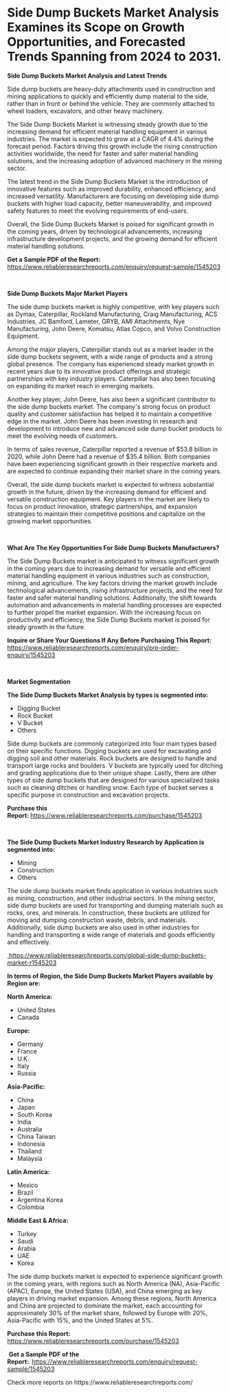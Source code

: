 <p><h1>Side Dump Buckets Market Analysis Examines its Scope on Growth Opportunities, and Forecasted Trends Spanning from 2024 to 2031.</h1></p><p><strong>Side Dump Buckets Market Analysis and Latest Trends</strong></p>
<p><p>Side dump buckets are heavy-duty attachments used in construction and mining applications to quickly and efficiently dump material to the side, rather than in front or behind the vehicle. They are commonly attached to wheel loaders, excavators, and other heavy machinery.</p><p>The Side Dump Buckets Market is witnessing steady growth due to the increasing demand for efficient material handling equipment in various industries. The market is expected to grow at a CAGR of 4.4% during the forecast period. Factors driving this growth include the rising construction activities worldwide, the need for faster and safer material handling solutions, and the increasing adoption of advanced machinery in the mining sector.</p><p>The latest trend in the Side Dump Buckets Market is the introduction of innovative features such as improved durability, enhanced efficiency, and increased versatility. Manufacturers are focusing on developing side dump buckets with higher load capacity, better maneuverability, and improved safety features to meet the evolving requirements of end-users.</p><p>Overall, the Side Dump Buckets Market is poised for significant growth in the coming years, driven by technological advancements, increasing infrastructure development projects, and the growing demand for efficient material handling solutions.</p></p>
<p><strong>Get a Sample PDF of the Report:&nbsp;</strong> <a href="https://www.reliableresearchreports.com/enquiry/request-sample/1545203">https://www.reliableresearchreports.com/enquiry/request-sample/1545203</a></p>
<p>&nbsp;</p>
<p><strong>Side Dump Buckets Major Market Players</strong></p>
<p><p>The side dump buckets market is highly competitive, with key players such as Dymax, Caterpillar, Rockland Manufacturing, Craig Manufacturing, ACS Industries, JC Bamford, Lameter, GRYB, AMI Attachments, Nye Manufacturing, John Deere, Komatsu, Atlas Copco, and Volvo Construction Equipment. </p><p>Among the major players, Caterpillar stands out as a market leader in the side dump buckets segment, with a wide range of products and a strong global presence. The company has experienced steady market growth in recent years due to its innovative product offerings and strategic partnerships with key industry players. Caterpillar has also been focusing on expanding its market reach in emerging markets.</p><p>Another key player, John Deere, has also been a significant contributor to the side dump buckets market. The company's strong focus on product quality and customer satisfaction has helped it to maintain a competitive edge in the market. John Deere has been investing in research and development to introduce new and advanced side dump bucket products to meet the evolving needs of customers.</p><p>In terms of sales revenue, Caterpillar reported a revenue of $53.8 billion in 2020, while John Deere had a revenue of $35.4 billion. Both companies have been experiencing significant growth in their respective markets and are expected to continue expanding their market share in the coming years.</p><p>Overall, the side dump buckets market is expected to witness substantial growth in the future, driven by the increasing demand for efficient and versatile construction equipment. Key players in the market are likely to focus on product innovation, strategic partnerships, and expansion strategies to maintain their competitive positions and capitalize on the growing market opportunities.</p></p>
<p>&nbsp;</p>
<p><strong>What Are The Key Opportunities For Side Dump Buckets Manufacturers?</strong></p>
<p><p>The Side Dump Buckets market is anticipated to witness significant growth in the coming years due to increasing demand for versatile and efficient material handling equipment in various industries such as construction, mining, and agriculture. The key factors driving the market growth include technological advancements, rising infrastructure projects, and the need for faster and safer material handling solutions. Additionally, the shift towards automation and advancements in material handling processes are expected to further propel the market expansion. With the increasing focus on productivity and efficiency, the Side Dump Buckets market is poised for steady growth in the future.</p></p>
<p><strong>Inquire or Share Your Questions If Any Before Purchasing This Report:</strong> <a href="https://www.reliableresearchreports.com/enquiry/pre-order-enquiry/1545203">https://www.reliableresearchreports.com/enquiry/pre-order-enquiry/1545203</a></p>
<p>&nbsp;</p>
<p><strong>Market Segmentation</strong></p>
<p><strong>The Side Dump Buckets Market Analysis by types is segmented into:</strong></p>
<p><ul><li>Digging Bucket</li><li>Rock Bucket</li><li>V Bucket</li><li>Others</li></ul></p>
<p><p>Side dump buckets are commonly categorized into four main types based on their specific functions. Digging buckets are used for excavating and digging soil and other materials. Rock buckets are designed to handle and transport large rocks and boulders. V buckets are typically used for ditching and grading applications due to their unique shape. Lastly, there are other types of side dump buckets that are designed for various specialized tasks such as cleaning ditches or handling snow. Each type of bucket serves a specific purpose in construction and excavation projects.</p></p>
<p><strong>Purchase this Report:&nbsp;</strong><a href="https://www.reliableresearchreports.com/purchase/1545203">https://www.reliableresearchreports.com/purchase/1545203</a></p>
<p>&nbsp;</p>
<p><strong>The Side Dump Buckets Market Industry Research by Application is segmented into:</strong></p>
<p><ul><li>Mining</li><li>Construction</li><li>Others</li></ul></p>
<p><p>The side dump buckets market finds application in various industries such as mining, construction, and other industrial sectors. In the mining sector, side dump buckets are used for transporting and dumping materials such as rocks, ores, and minerals. In construction, these buckets are utilized for moving and dumping construction waste, debris, and materials. Additionally, side dump buckets are also used in other industries for handling and transporting a wide range of materials and goods efficiently and effectively.</p></p>
<p><a href="https://www.reliableresearchreports.com/global-side-dump-buckets-market-r1545203">&nbsp;https://www.reliableresearchreports.com/global-side-dump-buckets-market-r1545203</a></p>
<p><strong>In terms of Region, the Side Dump Buckets Market Players available by Region are:</strong></p>
<p>
    <p> <strong> North America: </strong>
        <ul>
            <li>United States</li>
            <li>Canada</li>
        </ul>
        </p> 
    <p> <strong> Europe: </strong>
        <ul>
            <li>Germany</li>
            <li>France</li>
            <li>U.K.</li>
            <li>Italy</li>
            <li>Russia</li>
        </ul>
        </p> 
    <p> <strong> Asia-Pacific: </strong>
        <ul>
            <li>China</li>
            <li>Japan</li>
            <li>South Korea</li>
            <li>India</li>
            <li>Australia</li>
            <li>China Taiwan</li>
            <li>Indonesia</li>
            <li>Thailand</li>
            <li>Malaysia</li>
        </ul>
        </p> 
    <p> <strong> Latin America: </strong>
        <ul>
            <li>Mexico</li>
            <li>Brazil</li>
            <li>Argentina Korea</li>
            <li>Colombia</li>
        </ul>
        </p> 
    <p> <strong> Middle East & Africa: </strong>
        <ul>
            <li>Turkey</li>
            <li>Saudi</li>
            <li>Arabia</li>
            <li>UAE</li>
            <li>Korea</li>
        </ul>
    </p>
    </p>
<p><p>The side dump buckets market is expected to experience significant growth in the coming years, with regions such as North America (NA), Asia-Pacific (APAC), Europe, the United States (USA), and China emerging as key players in driving market expansion. Among these regions, North America and China are projected to dominate the market, each accounting for approximately 30% of the market share, followed by Europe with 20%, Asia-Pacific with 15%, and the United States at 5%.</p></p>
<p><strong>Purchase this Report: </strong><a href="https://www.reliableresearchreports.com/purchase/1545203">https://www.reliableresearchreports.com/purchase/1545203</a></p>
<p>&nbsp;<strong>Get a Sample PDF of the Report:&nbsp;&nbsp;</strong><a href="https://www.reliableresearchreports.com/enquiry/request-sample/1545203">https://www.reliableresearchreports.com/enquiry/request-sample/1545203</a></p>
<p><strong></strong></p>
<p>Check more reports on https://www.reliableresearchreports.com/</p>